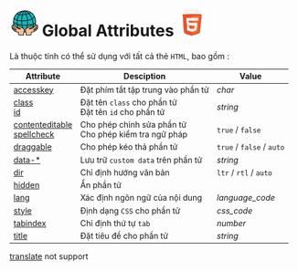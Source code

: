 # <img src="https://raw.githubusercontent.com/Zenfection/Image/master/2021/06/22-12-10-10-icons8-earth_care.png" title="" alt="icons8-earth_care.png" width="50"> Global Attributes <img src="https://raw.githubusercontent.com/Zenfection/Image/master/2021/06/22-12-04-09-06-00-18-00-html5.gif" title="" alt="06-00-18-00-html5.gif" width="50">

Là thuộc tính có thể sử dụng với tất cả thẻ `HTML`, bao gồm : 

| Attribute                                                                                                                                                  | Desciption                                               | Value                     |
| ---------------------------------------------------------------------------------------------------------------------------------------------------------- | -------------------------------------------------------- | ------------------------- |
| [accesskey](https://www.w3schools.com/tags/att_global_accesskey.asp)                                                                                       | Đặt phím tắt tập trung vào phần tử                       | *char*                    |
| [class](https://www.w3schools.com/tags/att_global_class.asp)<br>[id](https://www.w3schools.com/tags/att_global_id.asp)                                     | Đặt tên `class` cho phần tử<br>Đặt tên `id` cho phần tử  | *string*                  |
| [contenteditable](https://www.w3schools.com/tags/att_global_contenteditable.asp)<br>[spellcheck](https://www.w3schools.com/tags/att_global_spellcheck.asp) | Cho phép chỉnh sửa phần tử<br>Cho phép kiểm tra ngữ pháp | `true` / `false`          |
| [draggable](https://www.w3schools.com/tags/att_global_draggable.asp)                                                                                       | Cho phép kéo thả phần tử                                 | `true` / `false` / `auto` |
| [data-*](https://www.w3schools.com/tags/att_global_data.asp)                                                                                               | Lưu trữ `custom data` trên phần tử                       | *string*                  |
| [dir](https://www.w3schools.com/tags/att_global_dir.asp)                                                                                                   | Chỉ định hướng văn bản                                   | `ltr` / `rtl` / `auto`    |
| [hidden](https://www.w3schools.com/tags/att_global_hidden.asp)                                                                                             | Ẩn phần tử                                               |                           |
| [lang](https://www.w3schools.com/tags/att_global_lang.asp)                                                                                                 | Xác định ngôn ngữ của nội dung                           | *language_code*           |
| [style](https://www.w3schools.com/tags/att_global_style.asp)                                                                                               | Định dạng `CSS` cho phần tử                              | *css_code*                |
| [tabindex](https://www.w3schools.com/tags/att_global_tabindex.asp)                                                                                         | Chỉ định thứ tự `tab`                                    | *number*                  |
| [title](https://www.w3schools.com/tags/att_global_title.asp)                                                                                               | Đặt tiêu đề cho phần tử                                  | *string*                  |

[translate](https://www.w3schools.com/tags/att_global_translate.asp) not support 

